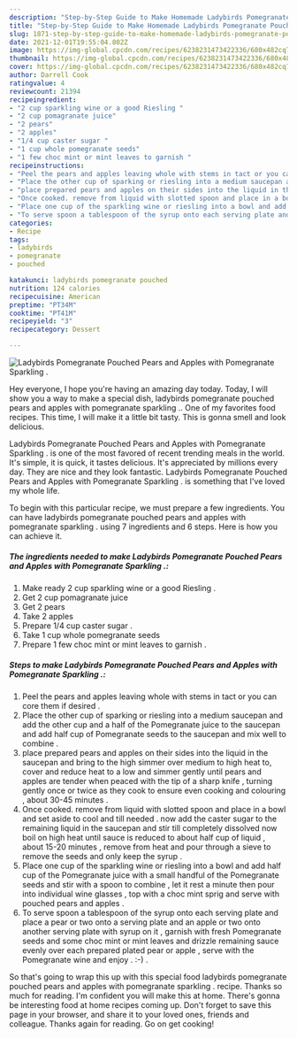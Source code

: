 ```yaml
---
description: "Step-by-Step Guide to Make Homemade Ladybirds Pomegranate Pouched Pears and Apples with Pomegranate Sparkling ."
title: "Step-by-Step Guide to Make Homemade Ladybirds Pomegranate Pouched Pears and Apples with Pomegranate Sparkling ."
slug: 1871-step-by-step-guide-to-make-homemade-ladybirds-pomegranate-pouched-pears-and-apples-with-pomegranate-sparkling
date: 2021-12-01T19:55:04.802Z
image: https://img-global.cpcdn.com/recipes/6238231473422336/680x482cq70/ladybirds-pomegranate-pouched-pears-and-apples-with-pomegranate-sparkling-recipe-main-photo.jpg
thumbnail: https://img-global.cpcdn.com/recipes/6238231473422336/680x482cq70/ladybirds-pomegranate-pouched-pears-and-apples-with-pomegranate-sparkling-recipe-main-photo.jpg
cover: https://img-global.cpcdn.com/recipes/6238231473422336/680x482cq70/ladybirds-pomegranate-pouched-pears-and-apples-with-pomegranate-sparkling-recipe-main-photo.jpg
author: Darrell Cook
ratingvalue: 4
reviewcount: 21394
recipeingredient:
- "2 cup sparkling wine or a good Riesling "
- "2 cup pomagranate juice"
- "2 pears"
- "2 apples"
- "1/4 cup caster sugar "
- "1 cup whole pomegranate seeds"
- "1 few choc mint or mint leaves to garnish "
recipeinstructions:
- "Peel the pears and apples leaving whole with stems in tact or you can core them if desired ."
- "Place the other cup of sparking or riesling into a medium saucepan and add the other cup and a half of the Pomegranate juice to the saucepan and add half cup of Pomegranate seeds to the saucepan and mix well to combine ."
- "place prepared pears and apples on their sides into the liquid in the saucepan and bring to the high simmer over medium to high heat to, cover and reduce heat to a low and simmer gently until pears and apples are tender when peaced with the tip of a sharp knife , turning gently once or twice as they cook to ensure even cooking and colouring , about 30-45 minutes ."
- "Once cooked. remove from liquid with slotted spoon and place in a bowl and set aside to cool and till needed . now add the caster sugar to the remaining liquid in the saucepan and stir till completely dissolved now boil on high heat until sauce is reduced to about half cup of liquid , about 15-20 minutes , remove from heat and pour through a sieve to remove the seeds and only keep the syrup ."
- "Place one cup of the sparkling wine or riesling into a bowl and add half cup of the Pomegranate juice with a small handful of the Pomegranate seeds and stir with a spoon to combine , let it rest a minute then pour into individual wine glasses , top with a choc mint sprig and serve with pouched pears and apples ."
- "To serve spoon a tablespoon of the syrup onto each serving plate and place a pear or two onto a serving plate and an apple or two onto another serving plate with syrup on it , garnish with fresh Pomegranate seeds and some choc mint or mint leaves and drizzle remaining sauce evenly over each prepared plated pear or apple , serve with the Pomegranate wine and enjoy . :-) ."
categories:
- Recipe
tags:
- ladybirds
- pomegranate
- pouched

katakunci: ladybirds pomegranate pouched 
nutrition: 124 calories
recipecuisine: American
preptime: "PT34M"
cooktime: "PT41M"
recipeyield: "3"
recipecategory: Dessert

---
```



![Ladybirds Pomegranate Pouched Pears and Apples with Pomegranate Sparkling .](https://img-global.cpcdn.com/recipes/6238231473422336/680x482cq70/ladybirds-pomegranate-pouched-pears-and-apples-with-pomegranate-sparkling-recipe-main-photo.jpg)

Hey everyone, I hope you're having an amazing day today. Today, I will show you a way to make a special dish, ladybirds pomegranate pouched pears and apples with pomegranate sparkling .. One of my favorites food recipes. This time, I will make it a little bit tasty. This is gonna smell and look delicious.



Ladybirds Pomegranate Pouched Pears and Apples with Pomegranate Sparkling . is one of the most favored of recent trending meals in the world. It's simple, it is quick, it tastes delicious. It's appreciated by millions every day. They are nice and they look fantastic. Ladybirds Pomegranate Pouched Pears and Apples with Pomegranate Sparkling . is something that I've loved my whole life.


To begin with this particular recipe, we must prepare a few ingredients. You can have ladybirds pomegranate pouched pears and apples with pomegranate sparkling . using 7 ingredients and 6 steps. Here is how you can achieve it.

<!--inarticleads1-->

##### The ingredients needed to make Ladybirds Pomegranate Pouched Pears and Apples with Pomegranate Sparkling .:

1. Make ready 2 cup sparkling wine or a good Riesling .
1. Get 2 cup pomagranate juice
1. Get 2 pears
1. Take 2 apples
1. Prepare 1/4 cup caster sugar .
1. Take 1 cup whole pomegranate seeds
1. Prepare 1 few choc mint or mint leaves to garnish .




<!--inarticleads2-->

##### Steps to make Ladybirds Pomegranate Pouched Pears and Apples with Pomegranate Sparkling .:

1. Peel the pears and apples leaving whole with stems in tact or you can core them if desired .
1. Place the other cup of sparking or riesling into a medium saucepan and add the other cup and a half of the Pomegranate juice to the saucepan and add half cup of Pomegranate seeds to the saucepan and mix well to combine .
1. place prepared pears and apples on their sides into the liquid in the saucepan and bring to the high simmer over medium to high heat to, cover and reduce heat to a low and simmer gently until pears and apples are tender when peaced with the tip of a sharp knife , turning gently once or twice as they cook to ensure even cooking and colouring , about 30-45 minutes .
1. Once cooked. remove from liquid with slotted spoon and place in a bowl and set aside to cool and till needed . now add the caster sugar to the remaining liquid in the saucepan and stir till completely dissolved now boil on high heat until sauce is reduced to about half cup of liquid , about 15-20 minutes , remove from heat and pour through a sieve to remove the seeds and only keep the syrup .
1. Place one cup of the sparkling wine or riesling into a bowl and add half cup of the Pomegranate juice with a small handful of the Pomegranate seeds and stir with a spoon to combine , let it rest a minute then pour into individual wine glasses , top with a choc mint sprig and serve with pouched pears and apples .
1. To serve spoon a tablespoon of the syrup onto each serving plate and place a pear or two onto a serving plate and an apple or two onto another serving plate with syrup on it , garnish with fresh Pomegranate seeds and some choc mint or mint leaves and drizzle remaining sauce evenly over each prepared plated pear or apple , serve with the Pomegranate wine and enjoy . :-) .




So that's going to wrap this up with this special food ladybirds pomegranate pouched pears and apples with pomegranate sparkling . recipe. Thanks so much for reading. I'm confident you will make this at home. There's gonna be interesting food at home recipes coming up. Don't forget to save this page in your browser, and share it to your loved ones, friends and colleague. Thanks again for reading. Go on get cooking!
